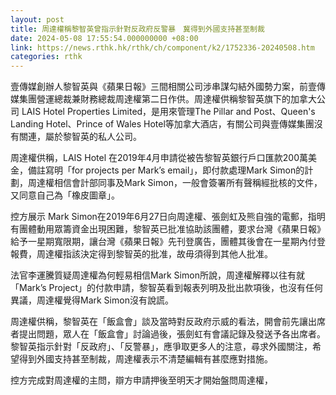 ```yaml
---
layout: post
title: 周達權稱黎智英曾指示針對反政府反警暴　冀得到外國支持甚至制裁
date: 2024-05-08 17:55:54.000000000 +08:00
link: https://news.rthk.hk/rthk/ch/component/k2/1752336-20240508.htm
categories: rthk
---
```


壹傳媒創辦人黎智英與《蘋果日報》三間相關公司涉串謀勾結外國勢力案，前壹傳媒集團營運總裁兼財務總裁周達權第二日作供。周達權供稱黎智英旗下的加拿大公司 LAIS Hotel Properties Limited，是用來管理The Pillar and Post、Queen's Landing Hotel、Prince of Wales Hotel等加拿大酒店，有關公司與壹傳媒集團沒有關連，屬於黎智英的私人公司。

周達權供稱，LAIS Hotel 在2019年4月申請從被告黎智英銀行戶口匯款200萬美金，備註寫明「for projects per Mark’s email」，即付款處理Mark Simon的計劃，周達權相信會計部同事及Mark Simon，一般會簽署所有聲稱經批核的文件，又同意自己為「橡皮圖章」。

控方展示 Mark Simon在2019年6月27日向周達權、張劍虹及熊自強的電郵，指明有團體動用眾籌資金出現困難，黎智英已批准協助該團體，要求台灣《蘋果日報》給予一星期寬限期，讓台灣《蘋果日報》先刊登廣告，團體其後會在一星期內付登報費，周達權指該決定得到黎智英的批准，故毋須得到其他人批准。

法官李運騰質疑周達權為何輕易相信Mark Simon所說，周達權解釋以往有就「Mark’s Project」的付款申請，黎智英看到報表列明及批出款項後，也沒有任何異議，周達權覺得Mark Simon沒有說謊。

周達權供稱，黎智英在「飯盒會」談及當時對反政府示威的看法，開會前先讓出席者提出問題，眾人在「飯盒會」討論過後，張劍虹有會議記錄及發送予各出席者。黎智英指示針對「反政府」、「反警暴」，應爭取更多人的注意，尋求外國關注，希望得到外國支持甚至制裁，周達權表示不清楚編輯有甚麼應對措施。

控方完成對周達權的主問，辯方申請押後至明天才開始盤問周達權，
